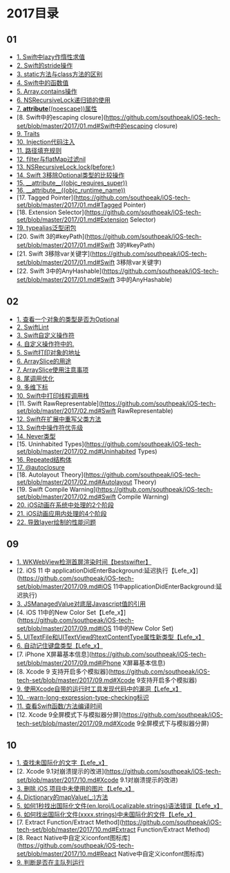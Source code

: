 # 2017目录

## 01

* [1. Swift中lazy作惰性求值](https://github.com/southpeak/iOS-tech-set/blob/master/2017/01.md#Swift中lazy作惰性求值)
* [2. Swift的stride操作](https://github.com/southpeak/iOS-tech-set/blob/master/2017/01.md#Swift的stride操作)
* [3. static方法与class方法的区别](https://github.com/southpeak/iOS-tech-set/blob/master/2017/01.md#static方法与class方法的区别)
* [4. Swift中的函数值](https://github.com/southpeak/iOS-tech-set/blob/master/2017/01.md#Swift中的函数值)
* [5. Array.contains操作](https://github.com/southpeak/iOS-tech-set/blob/master/2017/01.md#Array.contains操作)
* [6. NSRecursiveLock递归锁的使用](https://github.com/southpeak/iOS-tech-set/blob/master/2017/01.md#NSRecursiveLock递归锁的使用)
* [7. __attribute__((noescape))属性](https://github.com/southpeak/iOS-tech-set/blob/master/2017/01.md#\_\_attribute\_\_((noescape))属性)
* [8. Swift中的escaping closure](https://github.com/southpeak/iOS-tech-set/blob/master/2017/01.md#Swift中的escaping closure)
* [9. Traits](https://github.com/southpeak/iOS-tech-set/blob/master/2017/01.md#Traits)
* [10. Injection代码注入](https://github.com/southpeak/iOS-tech-set/blob/master/2017/01.md#Injection代码注入)
* [11. 路径填充规则](https://github.com/southpeak/iOS-tech-set/blob/master/2017/01.md#路径填充规则)
* [12. filter与flatMap过滤nil](https://github.com/southpeak/iOS-tech-set/blob/master/2017/01.md#filter与flatMap过滤nil)
* [13. NSRecursiveLock.lock(before:)](https://github.com/southpeak/iOS-tech-set/blob/master/2017/01.md#NSRecursiveLock.lock(before:))
* [14. Swift 3移除Optional类型的比较操作](https://github.com/southpeak/iOS-tech-set/blob/master/2017/01.md#Swift3移除Optional类型的比较操作)
* [15. \_\_attribute\_\_((objc_requires_super))](https://github.com/southpeak/iOS-tech-set/blob/master/2017/01.md#\_\_attribute\_\_((objc_requires_super)))
* [16. \_\_attribute\_\_((objc_runtime_name))](https://github.com/southpeak/iOS-tech-set/blob/master/2017/01.md#\_\_attribute\_\_((objc_runtime_name)))
* [17. Tagged Pointer](https://github.com/southpeak/iOS-tech-set/blob/master/2017/01.md#Tagged Pointer)
* [18. Extension Selector](https://github.com/southpeak/iOS-tech-set/blob/master/2017/01.md#Extension Selector)
* [19. typealias泛型闭包](https://github.com/southpeak/iOS-tech-set/blob/master/2017/01.md#typealias泛型闭包)
* [20. Swift 3的#keyPath](https://github.com/southpeak/iOS-tech-set/blob/master/2017/01.md#Swift 3的#keyPath)
* [21. Swift 3移除var关键字](https://github.com/southpeak/iOS-tech-set/blob/master/2017/01.md#Swift 3移除var关键字)
* [22. Swift 3中的AnyHashable](https://github.com/southpeak/iOS-tech-set/blob/master/2017/01.md#Swift 3中的AnyHashable)

## 02

* [1. 查看一个对象的类型是否为Optional](https://github.com/southpeak/iOS-tech-set/blob/master/2017/02.md#查看一个对象的类型是否为Optional)
* [2. SwiftLint](https://github.com/southpeak/iOS-tech-set/blob/master/2017/02.md#SwiftLint)
* [3. Swift自定义操作符](https://github.com/southpeak/iOS-tech-set/blob/master/2017/02.md#Swift自定义操作符)
* [4. 自定义操作符中的.](https://github.com/southpeak/iOS-tech-set/blob/master/2017/02.md#自定义操作符中的.)
* [5. Swift打印对象的地址](https://github.com/southpeak/iOS-tech-set/blob/master/2017/02.md#Swift打印对象的地址)
* [6. ArraySlice的用途](https://github.com/southpeak/iOS-tech-set/blob/master/2017/02.md#ArraySlice的用途)
* [7. ArraySlice使用注意事项](https://github.com/southpeak/iOS-tech-set/blob/master/2017/02.md#ArraySlice使用注意事项)
* [8. 尾调用优化](https://github.com/southpeak/iOS-tech-set/blob/master/2017/02.md#尾调用优化)
* [9. 多维下标](https://github.com/southpeak/iOS-tech-set/blob/master/2017/02.md#多维下标)
* [10. Swift中打印线程调用栈](https://github.com/southpeak/iOS-tech-set/blob/master/2017/02.md#Swift中打印线程调用栈)
* [11. Swift RawRepresentable](https://github.com/southpeak/iOS-tech-set/blob/master/2017/02.md#Swift RawRepresentable)
* [12. Swift在扩展中重写父类方法](https://github.com/southpeak/iOS-tech-set/blob/master/2017/02.md#Swift在扩展中重写父类方法)
* [13. Swift中操作符优先级](https://github.com/southpeak/iOS-tech-set/blob/master/2017/02.md#Swift中操作符优先级)
* [14. Never类型](https://github.com/southpeak/iOS-tech-set/blob/master/2017/02.md#Never类型)
* [15. Uninhabited Types](https://github.com/southpeak/iOS-tech-set/blob/master/2017/02.md#Uninhabited Types)
* [16. Repeated结构体](https://github.com/southpeak/iOS-tech-set/blob/master/2017/02.md#Repeated结构体)
* [17. @autoclosure](https://github.com/southpeak/iOS-tech-set/blob/master/2017/02.md#@autoclosure)
* [18. Autolayout Theory](https://github.com/southpeak/iOS-tech-set/blob/master/2017/02.md#Autolayout Theory)
* [19. Swift Compile Warning](https://github.com/southpeak/iOS-tech-set/blob/master/2017/02.md#Swift Compile Warning)
* [20. iOS动画在系统中处理的2个阶段](https://github.com/southpeak/iOS-tech-set/blob/master/2017/02.md#iOS动画在系统中处理的2个阶段)
* [21. iOS动画应用内处理的4个阶段](https://github.com/southpeak/iOS-tech-set/blob/master/2017/02.md#iOS动画应用内处理的4个阶段)
* [22. 导致layer绘制的性能问题](https://github.com/southpeak/iOS-tech-set/blob/master/2017/02.md#导致layer绘制的性能问题)

## 09

* [1. WKWebView检测首屏渲染时间【bestswifter】](https://github.com/southpeak/iOS-tech-set/blob/master/2017/09.md#WKWebView检测首屏渲染时间)
* [2. iOS 11 中 applicationDidEnterBackground:延迟执行【Lefe_x】](https://github.com/southpeak/iOS-tech-set/blob/master/2017/09.md#iOS 11中applicationDidEnterBackground:延迟执行)
* [3. JSManagedValue对底层Javascript值的引用](https://github.com/southpeak/iOS-tech-set/blob/master/2017/09.md#JSManagedValue对底层Javascript值的引用)
* [4. iOS 11中的New Color Set【Lefe_x】](https://github.com/southpeak/iOS-tech-set/blob/master/2017/09.md#iOS 11中的New Color Set)
* [5. UITextFile和UITextView的textContentType属性新类型【Lefe_x】](https://github.com/southpeak/iOS-tech-set/blob/master/2017/09.md#UITextFile和UITextView的textContentType属性新类型)
* [6. 自动记住键盘类型【Lefe_x】](https://github.com/southpeak/iOS-tech-set/blob/master/2017/09.md#自动记住键盘类型)
* [7. iPhone X屏幕基本信息](https://github.com/southpeak/iOS-tech-set/blob/master/2017/09.md#iPhone X屏幕基本信息)
* [8. Xcode 9 支持开启多个模拟器](https://github.com/southpeak/iOS-tech-set/blob/master/2017/09.md#Xcode 9支持开启多个模拟器)
* [9. 使用Xcode自带的运行时工具发现代码中的漏洞【Lefe_x】](https://github.com/southpeak/iOS-tech-set/blob/master/2017/09.md#使用Xcode自带的运行时工具发现代码中的漏洞)
* [10. -warn-long-expression-type-checking标识](https://github.com/southpeak/iOS-tech-set/blob/master/2017/09.md#-warn-long-expression-type-checking标识)
* [11. 查看Swift函数/方法编译时间](https://github.com/southpeak/iOS-tech-set/blob/master/2017/09.md#查看Swift函数/方法编译时间)
* [12. Xcode 9全屏模式下与模拟器分屏](https://github.com/southpeak/iOS-tech-set/blob/master/2017/09.md#Xcode 9全屏模式下与模拟器分屏)

## 10

* [1. 查找未国际化的文字【Lefe_x】](https://github.com/southpeak/iOS-tech-set/blob/master/2017/10.md#查找未国际化的文字)
* [2. Xcode 9.1对崩溃提示的改进](https://github.com/southpeak/iOS-tech-set/blob/master/2017/10.md#Xcode 9.1对崩溃提示的改进)
* [3. 删除 iOS 项目中未使用的图片【Lefe_x】](https://github.com/southpeak/iOS-tech-set/blob/master/2017/10.md#删除iOS项目中未使用的图片)
* [4. Dictionary的mapValue(_:)方法](https://github.com/southpeak/iOS-tech-set/blob/master/2017/10.md#Dictionary的mapValue(_:)方法)
* [5. 如何1秒找出国际化文件(en.lproj/Localizable.strings)语法错误【Lefe_x】](https://github.com/southpeak/iOS-tech-set/blob/master/2017/10.md#如何1秒找出国际化文件(en.lproj/Localizable.strings)语法错误)
* [6. 如何找出国际化文件(xxxx.strings)中未国际化的文件【Lefe_x】](https://github.com/southpeak/iOS-tech-set/blob/master/2017/10.md#如何找出国际化文件(xxxx.strings)中未国际化的文件)
* [7. Extract Function/Extract Method](https://github.com/southpeak/iOS-tech-set/blob/master/2017/10.md#Extract Function/Extract Method)
* [8. React Native中自定义iconfont图标库](https://github.com/southpeak/iOS-tech-set/blob/master/2017/10.md#React Native中自定义iconfont图标库)
* [9. 判断是否在主队列运行](https://github.com/southpeak/iOS-tech-set/blob/master/2017/10.md#判断是否在主队列运行)

